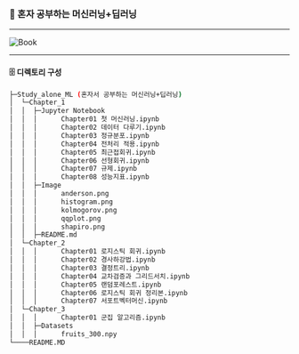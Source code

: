 ### 🔧 혼자 공부하는 머신러닝+딥러닝

---
<img src="https://image.yes24.com/goods/96024871/XL.jpg" alt="Book" style="display: block; margin-left: auto; margin-right: auto;">

---
#### 🗄️ 디렉토리 구성
```sh
├─Study_alone_ML (혼자서 공부하는 머신러닝+딥러닝)
│  └─Chapter_1
│  │  ├─Jupyter Notebook
│  │  │      Chapter01 첫 머신러닝.ipynb
│  │  │      Chapter02 데이터 다루기.ipynb
│  │  │      Chapter03 정규분포.ipynb
│  │  │      Chapter04 전처리 적용.ipynb
│  │  │      Chapter05 최근접회귀.ipynb
│  │  │      Chapter06 선형회귀.ipynb
│  │  │      Chapter07 규제.ipynb
│  │  │      Chapter08 성능지표.ipynb
│  │  ├─Image
│  │  │      anderson.png
│  │  │      histogram.png
│  │  │      kolmogorov.png
│  │  │      qqplot.png
│  │  │      shapiro.png
│  │  ├─README.md
│  └─Chapter_2
│  │  │      Chapter01 로지스틱 회귀.ipynb
│  │  │      Chapter02 경사하강법.ipynb
│  │  │      Chapter03 결정트리.ipynb
│  │  │      Chapter04 교차검증과 그리드서치.ipynb
│  │  │      Chapter05 랜덤포레스트.ipynb
│  │  │      Chapter06 로지스틱 회귀 정리본.ipynb
│  │  │      Chapter07 서포트벡터머신.ipynb
│  └─Chapter_3
│  │  │      Chapter01 군집 알고리즘.ipynb
│  │  ├─Datasets
│  │  │      fruits_300.npy
└────README.MD
```

